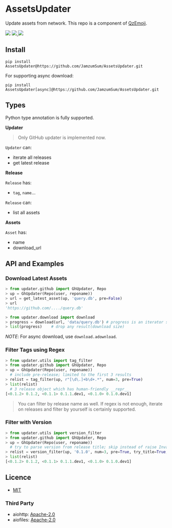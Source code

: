 # AssetsUpdater

Update assets from network. This repo is a component of [QzEmoji][qzemoji].

<div>

<img src="https://img.shields.io/badge/python-3.8%2F3.9-blue">

<a href="https://github.com/JamzumSum/AssetsUpdater/actions/workflows/test.yml">
<img src="https://github.com/JamzumSum/AssetsUpdater/actions/workflows/test.yml/badge.svg">
</a>

<a href="https://github.com/JamzumSum/AssetsUpdater/releases">
<img src="https://img.shields.io/github/v/release/JamzumSum/AssetsUpdater?include_prereleases&logo=github">
</a>

</div>

## Install

~~~ shell
pip install AssetsUpdater@https://github.com/JamzumSum/AssetsUpdater.git
~~~

For supporting async download: 

~~~ shell
pip install AssetsUpdater[async]@https://github.com/JamzumSum/AssetsUpdater.git
~~~

## Types

Python type annotation is fully supported.

**Updater**

> Only GitHub updater is implemented now.

`Updater` can:
- iterate all releases
- get latest release

**Release**

`Release` has:
- `tag`, `name`...

`Release` can:
- list all assets

**Assets**

`Asset` has:
- name
- download_url

## API and Examples

### Download Latest Assets

~~~ python
> from updater.github import GhUpdater, Repo
> up = GhUpdater(Repo(user, reponame))
> url = get_latest_asset(up, 'query.db', pre=False)   
> url 
'https://github.com/..../query.db'

> from updater.download import download
> progress = download(url, 'data/query.db') # progress is an iterator specifying download size
> list(progress)    # drop any result(download size)
~~~

*NOTE*: For async download, use `download.adownload`.

### Filter Tags using Regex

~~~ python
> from updater.utils import tag_filter
> from updater.github import GhUpdater, Repo
> up = GhUpdater(Repo(user, reponame))
  # include pre-release; limited to the first 3 results
> relist = tag_filter(up, r"[\d\.]+b\d+.*", num=3, pre=True)
> list(relist)
  # 3 release object which has human-friendly __repr__
[<0.1.2> 0.1.2, <0.1.1> 0.1.1.dev1, <0.1.0> 0.1.0.dev1]
~~~

> You can filter by release name as well. If regex is not enough, iterate on releases and filter by yourself is certainly supported.

### Filter with Version

~~~ python
> from updater.utils import version_filter
> from updater.github import GhUpdater, Repo
> up = GhUpdater(Repo(user, reponame))
  # try to parse version from release title; skip instead of raise InvalidVersion if a tag doesn't confirm PEP440
> relist = version_filter(up, '0.1.0', num=3, pre=True, try_title=True, skip_legacy=True)   
> list(relist)
[<0.1.2> 0.1.2, <0.1.1> 0.1.1.dev1, <0.1.0> 0.1.0.dev1]
~~~

## Licence

- [MIT](https://github.com/JamzumSum/AssetsUpdater/blob/master/LICENSE)

### Third Party

- aiohttp: [Apache-2.0](https://github.com/aio-libs/aiohttp/blob/master/LICENSE.txt)
- aiofiles: [Apache-2.0](https://github.com/Tinche/aiofiles/blob/master/LICENSE)


[qzemoji]: https://github.com/JamzumSum/QzEmoji "Transfer Qzone Emoji to text."
